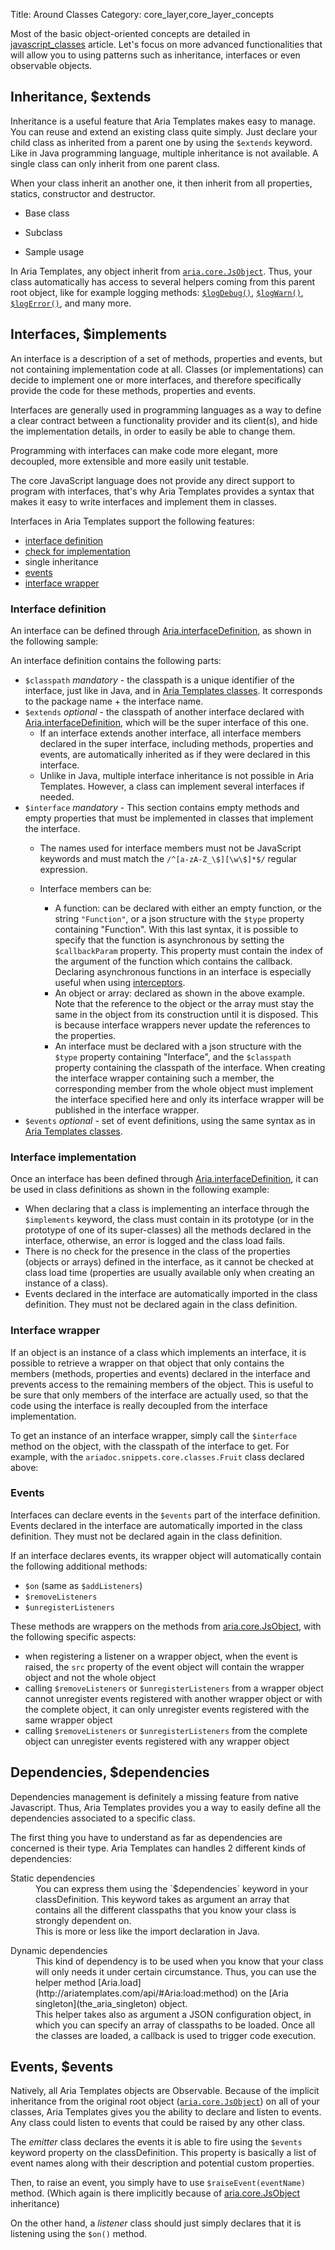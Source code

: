 Title: Around Classes
Category: core_layer,core_layer_concepts



Most of the basic object-oriented concepts are detailed in [javascript_classes](javascript_classes) article. Let's focus on more advanced functionalities that will allow you to using patterns such as inheritance, interfaces or even observable objects.

## Inheritance, $extends

Inheritance is a useful feature that Aria Templates makes easy to manage. You can reuse and extend an existing class quite simply.
Just declare your child class as inherited from a parent one by using the `$extends` keyword. Like in Java programming language, multiple inheritance is not available. A single class can only inherit from one parent class.

When your class inherit an another one, it then inherit from all properties, statics, constructor and destructor.

* Base class

<script src='http://snippets.ariatemplates.com/snippets/github.com/ariatemplates/documentation-code/%VERSION%/snippets/core/classes/Device.js?lang=javascript&outdent=true' defer></script>

* Subclass

<script src='http://snippets.ariatemplates.com/snippets/github.com/ariatemplates/documentation-code/%VERSION%/snippets/core/classes/Disk.js?lang=javascript&outdent=true' defer></script>

* Sample usage

<script src='http://snippets.ariatemplates.com/snippets/github.com/ariatemplates/documentation-code/%VERSION%/snippets/core/classes/DevicesMain.js?tag=execute&lang=javascript&outdent=true' defer></script>


In Aria Templates, any object inherit from [`aria.core.JsObject`](http://ariatemplates.com/api/#aria.core.JsObject). Thus, your class automatically has access to several helpers coming from this parent root object, like for example logging methods: [`$logDebug()`](http://ariatemplates.com/api/#aria.core.JsObject:$logDebug:method), [`$logWarn()`](http://ariatemplates.com/api/#aria.core.JsObject:$logWarn:method), [`$logError()`](http://ariatemplates.com/api/#aria.core.JsObject:$logError:method), and many more.

## Interfaces, $implements

An interface is a description of a set of methods, properties and events, but not containing implementation code at all.
Classes (or implementations) can decide to implement one or more interfaces, and therefore specifically provide the code for these methods, properties and events.

Interfaces are generally used in programming languages as a way to define a clear contract between a functionality provider and its client(s), and hide the implementation details, in order to easily be able to change them.

Programming with interfaces can make code more elegant, more decoupled, more extensible and more easily unit testable.

The core JavaScript language does not provide any direct support to program with interfaces, that's why Aria Templates provides a syntax that makes it easy to write interfaces and implement them in classes.

Interfaces in Aria Templates support the following features:


* [interface definition](#interface-definition)
* [check for implementation](#interface-implementation)
* single inheritance
* [events](#events)
* [interface wrapper](#interface-wrapper)

### Interface definition

An interface can be defined through [Aria.interfaceDefinition](http://ariatemplates.com/api/#Aria:interfaceDefinition:method), as shown in the following sample:


<script src='http://snippets.ariatemplates.com/snippets/github.com/ariatemplates/documentation-code/%VERSION%/snippets/core/classes/ColorfulObject.js?lang=javascript&outdent=true' defer></script>

An interface definition contains the following parts:


* `$classpath` _mandatory_ - the classpath is a unique identifier of the interface, just like in Java, and in [Aria Templates classes](javascript_classes). It corresponds to the package name + the interface name.
* `$extends` _optional_ - the classpath of another interface declared with [Aria.interfaceDefinition](http://ariatemplates.com/api/#Aria:interfaceDefinition:method), which will be the super interface of this one.
	* If an interface extends another interface, all interface members declared in the super interface, including methods, properties and events, are automatically inherited as if they were declared in this interface.
	* Unlike in Java, multiple interface inheritance is not possible in Aria Templates. However, a class can implement several interfaces if needed.
* `$interface` _mandatory_ - This section contains empty methods and empty properties that must be implemented in classes that implement the interface.
	* The names used for interface members must not be JavaScript keywords and must match the `/^[a-zA-Z_\$][\w\$]*$/` regular expression.
	* Interface members can be:

		* A function: can be declared with either an empty function, or the string `"Function"`, or  a json structure with the `$type` property containing "Function". With this last syntax, it is possible to specify that the function is asynchronous by setting the `$callbackParam` property. This property must contain the index of the argument of the function which contains the callback. Declaring asynchronous functions in an interface is especially useful when using [interceptors](interceptors).
		* An object or array: declared as shown in the above example. Note that the reference to the object or the array must stay the same in the object from its construction until it is disposed. This is because interface wrappers never update the references to the properties.
		* An interface  must be declared with a json structure with the `$type` property containing "Interface", and the `$classpath` property containing the classpath of the interface. When creating the interface wrapper containing such a member, the corresponding member from the whole object must implement the interface specified here and only its interface wrapper will be published in the interface wrapper.
* `$events` _optional_ - set of event definitions, using the same syntax as in [Aria Templates classes](javascript_classes#events).

### Interface implementation

Once an interface has been defined through [Aria.interfaceDefinition](http://ariatemplates.com/api/#Aria:interfaceDefinition:method), it can be used in class definitions as shown in the following example:


<script src='http://snippets.ariatemplates.com/snippets/github.com/ariatemplates/documentation-code/%VERSION%/snippets/core/classes/Fruit.js?lang=javascript&outdent=true' defer></script>

* When declaring that a class is implementing an interface through the `$implements` keyword, the class must contain in its prototype (or in the prototype of one of its super-classes) all the methods declared in the interface, otherwise, an error is logged and the class load fails.
* There is no check for the presence in the class of the properties (objects or arrays) defined in the interface, as it cannot be checked at class load time (properties are usually available only when creating an instance of a class).
* Events declared in the interface are automatically imported in the class definition. They must not be declared again in the class definition.

### Interface wrapper

If an object is an instance of a class which implements an interface, it is possible to retrieve a wrapper on that object that only contains the members (methods, properties and events) declared in the interface and prevents access to the remaining members of the object. This is useful to be sure that only members of the interface are actually used, so that the code using the interface is really decoupled from the interface implementation.

To get an instance of an interface wrapper, simply call the `$interface` method on the object, with the classpath of the interface to get. For example, with the `ariadoc.snippets.core.classes.Fruit` class declared above:


<script src='http://snippets.ariatemplates.com/snippets/github.com/ariatemplates/documentation-code/%VERSION%/snippets/core/classes/Wrapping.js?tag=execute&lang=javascript&outdent=true' defer></script>

### Events

Interfaces can declare events in the `$events` part of the interface definition. Events declared in the interface are automatically imported in the class definition. They must not be declared again in the class definition.

If an interface declares events, its wrapper object will automatically contain the following additional methods:


* `$on` (same as `$addListeners`)
* `$removeListeners`
* `$unregisterListeners`

These methods are wrappers on the methods from [aria.core.JsObject](http://ariatemplates.com/api/#aria.core.JsObject), with the following specific aspects:


* when registering a listener on a wrapper object, when the event is raised, the `src` property of the event object will contain the wrapper object and not the whole object
* calling `$removeListeners` or `$unregisterListeners` from a wrapper object cannot unregister events registered with another wrapper object or with the complete object, it can only unregister events registered with the same wrapper object
* calling `$removeListeners` or `$unregisterListeners` from the complete object can unregister events registered with any wrapper object

## Dependencies, $dependencies

Dependencies management is definitely a missing feature from native Javascript. Thus, Aria Templates provides you a way to easily define all the dependencies associated to a specific class.

The first thing you have to understand as far as dependencies are concerned is their type. Aria Templates can handles 2 different kinds of dependencies:


<dl>
<dt>Static dependencies</dt>
<dd>You can express them using the `$dependencies` keyword in your classDefinition. This keyword takes as argument an array that contains all the different classpaths that you know your class is strongly dependent on.</dd>
<dd>This is more or less like the import declaration in Java.</dd>
</dl>

<script src='http://snippets.ariatemplates.com/snippets/github.com/ariatemplates/documentation-code/%VERSION%/snippets/core/classes/StaticDeps.js?lang=javascript' defer></script>

<dl>
<dt>Dynamic dependencies</dt>
<dd>This kind of dependency is to be used when you know that your class will only needs it under certain circumstance. Thus, you can use the helper method [Aria.load](http://ariatemplates.com/api/#Aria:load:method) on the [Aria singleton](the_aria_singleton) object.</dd>
<dd>This helper takes also as argument a JSON configuration object, in which you can specify an array of classpaths to be loaded. Once all the classes are loaded, a callback is used to trigger code execution.</dd>
</dl>

<script src='http://snippets.ariatemplates.com/snippets/github.com/ariatemplates/documentation-code/%VERSION%/snippets/core/classes/DynamicDeps.js?lang=javascript&outdent=true' defer></script>

## Events, $events

Natively, all Aria Templates objects are Observable. Because of the implicit inheritance from the original root object ([`aria.core.JsObject`](http://ariatemplates.com/api/#aria.core.JsObject)) on all of your classes, Aria Templates  gives you the ability to declare and listen to events. Any class could listen to events that could be raised by any other class.

The _emitter_ class declares the events it is able to fire using the `$events` keyword property on the classDefinition. This property is basically a list of event names along with their description and potential custom properties.

Then, to raise an event, you simply have to use `$raiseEvent(eventName)` method. (Which again is there implicitly because of [aria.core.JsObject](http://ariatemplates.com/api/#aria.core.JsObject) inheritance)

<script src='http://snippets.ariatemplates.com/snippets/github.com/ariatemplates/documentation-code/%VERSION%/snippets/core/classes/MainClass.js?lang=javascript&outdent=true' defer></script>

On the other hand, a _listener_ class should just simply declares that it is listening using the `$on()` method.

<script src='http://snippets.ariatemplates.com/snippets/github.com/ariatemplates/documentation-code/%VERSION%/snippets/core/classes/CustomLogger.js?lang=javascript&outdent=true' defer></script>

